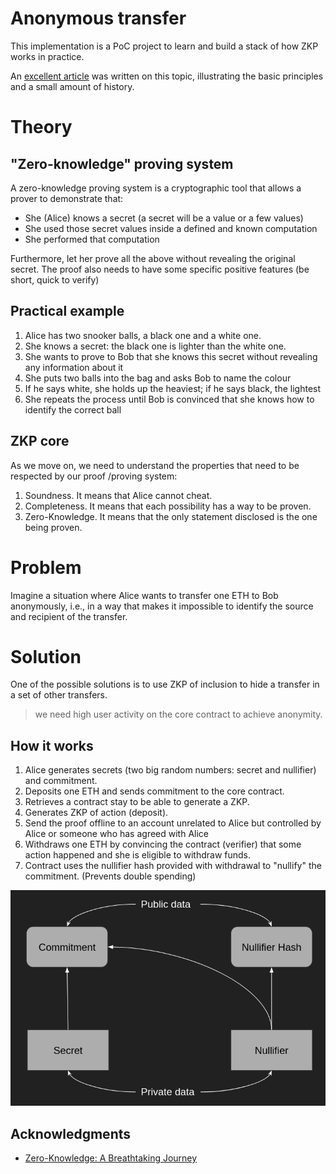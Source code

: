 # Anonymous transfer

This implementation is a PoC project to learn and build a stack of how ZKP works in practice.

An [excellent article](https://www.linkedin.com/feed/update/urn:li:activity:7101936040877174784?updateEntityUrn=urn%3Ali%3Afs_feedUpdate%3A%28V2%2Curn%3Ali%3Aactivity%3A7101936040877174784%29) was written on this topic, illustrating the basic principles and a small amount of history.

# Theory

## "Zero-knowledge" proving system

A zero-knowledge proving system is a cryptographic tool that allows a prover to demonstrate that:

* She (Alice) knows a secret (a secret will be a value or a few values)
* She used those secret values inside a defined and known computation
* She performed that computation

Furthermore, let her prove all the above without revealing the original secret.
The proof also needs to have some specific positive features (be short, quick to verify)

## Practical example

1. Alice has two snooker balls, a black one and a white one.
2. She knows a secret: the black one is lighter than the white one.
3. She wants to prove to Bob that she knows this secret without revealing any information about it
4. She puts two balls into the bag and asks Bob to name the colour
5. If he says white, she holds up the heaviest; if he says black, the lightest
6. She repeats the process until Bob is convinced that she knows how to identify the correct ball

## ZKP core

As we move on, we need to understand the properties that need to be respected by our proof /proving system:
1. Soundness. It means that Alice cannot cheat.
2. Completeness. It means that each possibility has a way to be proven.
3. Zero-Knowledge. It means that the only statement disclosed is the one being proven.

# Problem

Imagine a situation where Alice wants to transfer one ETH to Bob anonymously, i.e., in a way that makes it impossible
to identify the source and recipient of the transfer.

# Solution

One of the possible solutions is to use ZKP of inclusion to hide a transfer in a set of other transfers.

> we need high user activity on the core contract to achieve anonymity.

## How it works

1. Alice generates secrets (two big random numbers: secret and nullifier) and commitment.
2. Deposits one ETH and sends commitment to the core contract.
3. Retrieves a contract stay to be able to generate a ZKP.
4. Generates ZKP of action (deposit).
5. Send the proof offline to an account unrelated to Alice but controlled by Alice or someone who has agreed with Alice
6. Withdraws one ETH by convincing the contract (verifier) that some action happened and she is eligible to withdraw funds.
7. Contract uses the nullifier hash provided with withdrawal to "nullify" the commitment. (Prevents double spending)

![Commitment scheme](assets/commitment_scheme.png)

## Acknowledgments

* [Zero-Knowledge: A Breathtaking Journey](https://www.zeroknowledgeblog.com/)
